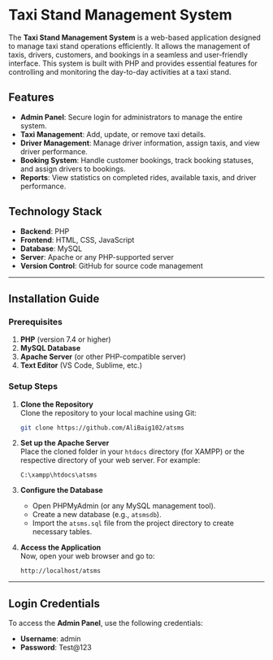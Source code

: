 # Taxi Stand Management System

The **Taxi Stand Management System** is a web-based application designed to manage taxi stand operations efficiently. It allows the management of taxis, drivers, customers, and bookings in a seamless and user-friendly interface. This system is built with PHP and provides essential features for controlling and monitoring the day-to-day activities at a taxi stand.

## Features

- **Admin Panel**: Secure login for administrators to manage the entire system.
- **Taxi Management**: Add, update, or remove taxi details.
- **Driver Management**: Manage driver information, assign taxis, and view driver performance.
- **Booking System**: Handle customer bookings, track booking statuses, and assign drivers to bookings.
- **Reports**: View statistics on completed rides, available taxis, and driver performance.

## Technology Stack

- **Backend**: PHP
- **Frontend**: HTML, CSS, JavaScript
- **Database**: MySQL
- **Server**: Apache or any PHP-supported server
- **Version Control**: GitHub for source code management

---

## Installation Guide

### Prerequisites

1. **PHP** (version 7.4 or higher)
2. **MySQL Database**
3. **Apache Server** (or other PHP-compatible server)
4. **Text Editor** (VS Code, Sublime, etc.)

### Setup Steps

1. **Clone the Repository**  
   Clone the repository to your local machine using Git:

   ```bash
   git clone https://github.com/AliBaig102/atsms
   ```

2. **Set up the Apache Server**  
   Place the cloned folder in your `htdocs` directory (for XAMPP) or the respective directory of your web server. For example:

   ```
   C:\xampp\htdocs\atsms
   ```

3. **Configure the Database**  
   - Open PHPMyAdmin (or any MySQL management tool).
   - Create a new database (e.g., `atsmsdb`).
   - Import the `atsms.sql` file from the project directory to create necessary tables.

4. **Access the Application**  
   Now, open your web browser and go to:

   ```
   http://localhost/atsms
   ```

---

## Login Credentials

To access the **Admin Panel**, use the following credentials:

- **Username**: admin
- **Password**: Test@123
